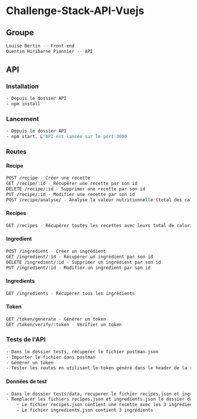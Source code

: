 # Challenge-Stack-API-Vuejs

## Groupe
```bash
Louise Bertin -- Front-end
Quentin Hiribarne Pionnier -- API
```

## API

### Installation

```bash
- Depuis le dossier API
- npm install
```

### Lancement

```bash
- Depuis le dossier API
- npm start. L'API est lancée sur le port 3000
```

### Routes

#### Recipe

```bash
POST /recipe - Créer une recette
GET /recipe/:id - Récupérer une recette par son id
DELETE /recipe/:id - Supprimer une recette par son id
PUT /recipe/:id - Modifier une recette par son id
POST /recipe/analyse/ - Analyse la valeur nutritionnelle (total des calories) en fonction des ingrédients d'une recette recupérée depuis le body de la requête
```

#### Recipes

```bash
GET /recipes - Récupérer toutes les recettes avec leurs total de calories
```

#### Ingredient

```bash
POST /ingredient - Créer un ingrédient
GET /ingredient/:id - Récupérer un ingrédient par son id
DELETE /ingredient/:id - Supprimer un ingrédient par son id
PUT /ingredient/:id - Modifier un ingrédient par son id
```

#### Ingredients

```bash
GET /ingredients - Récupérer tous les ingrédients
```

#### Token

```bash
GET /token/generate - Générer un token
GET /token/verify/:token - Vérifier un token
```

### Tests de l'API

```bash
- Dans le dossier tests, recuperer le fichier postman.json
- Importer le fichier dans postman
- Générer un token
- Tester les routes en utilisant le token généré dans le header de la requête (Bearer Token)
```

#### Données de test

```bash
- Dans le dossier tests/data, recuperer le fichier recipes.json et ingredients.json
- Remplacer les fichiers recipes.json et ingredients.json le dossier data par ceux récupérés
    - Le fichier recipes.json contient une recette avec les 3 ingrédients present dans le fichier ingredients.json. Le total des calories de la recette est de 601
    - Le fichier ingredients.json contient 3 ingrédients
```
